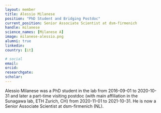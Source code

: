 ```yaml
---
layout: member
title: Alessio Milanese
position: "PhD Student and Bridging Postdoc"
current_position: Senior Associate Scientist at dsm-firmenich
handle: milanese
science_names: [Milanese A]
image: milanese-alessio.png
alumni: true
linkedin:
country: [it]

# social
email:
orcid:
researchgate:
scholar:
---
```


Alessio Milanese was a PhD student in the lab from 2016-09-01 to 2020-10-31 and later a part-time visiting postdoc (with main affiliation in the Sunagawa lab, ETH Zurich, CH) from 2020-11-01 to 2021-10-31. He is now a Senior Associate Scientist at dsm-firmenich (NL).

